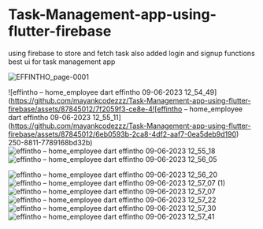 # Task-Management-app-using-flutter-firebase
using firebase to store and fetch task also added login and signup functions best ui for task management app

![EFFINTHO_page-0001](https://github.com/mayankcodezzz/Task-Management-app-using-flutter-firebase/assets/87845012/f014bbfc-91cc-484c-a404-09bec6b100f0)


![effintho – home_employee dart  effintho  09-06-2023 12_54_49](https://github.com/mayankcodezzz/Task-Management-app-using-flutter-firebase/assets/87845012/7f2059f3-ce8e-4![effintho – home_employee dart  effintho  09-06-2023 12_55_11](https://github.com/mayankcodezzz/Task-Management-app-using-flutter-firebase/assets/87845012/6eb0593b-2ca8-4df2-aaf7-0ea5deb9d190)
250-8811-7789168bd32b)
![effintho – home_employee dart  effintho  09-06-2023 12_55_18](https://github.com/mayankcodezzz/Task-Management-app-using-flutter-firebase/assets/87845012/d4935871-7c65-4616-991d-7bf2e47eeef0)
![effintho – home_employee dart  effintho  09-06-2023 12_56_05](https://github.com/mayankcodezzz/Task-Management-app-using-flutter-firebase/assets/87845012/ee14faf3-8b90-4049-a35a-dc07a1cfad8f)

![effintho – home_employee dart  effintho  09-06-2023 12_56_20](https://github.com/mayankcodezzz/Task-Management-app-using-flutter-firebase/assets/87845012/69d34a32-6ca9-42c4-abf0-423d19e404a9)
![effintho – home_employee dart  effintho  09-06-2023 12_57_07 (1)](https://github.com/mayankcodezzz/Task-Management-app-using-flutter-firebase/assets/87845012/737247d0-af0c-4289-83c1-ae48368b2a5a)
![effintho – home_employee dart  effintho  09-06-2023 12_57_07](https://github.com/mayankcodezzz/Task-Management-app-using-flutter-firebase/assets/87845012/da26cff0-78c6-4fcc-8856-21dfb6d4202f)
![effintho – home_employee dart  effintho  09-06-2023 12_57_22](https://github.com/mayankcodezzz/Task-Management-app-using-flutter-firebase/assets/87845012/ac34471a-a578-410c-86b7-9892a93b9fb0)
![effintho – home_employee dart  effintho  09-06-2023 12_57_30](https://github.com/mayankcodezzz/Task-Management-app-using-flutter-firebase/assets/87845012/89a477a1-c4fe-4828-b083-c416c433d95a)
![effintho – home_employee dart  effintho  09-06-2023 12_57_41](https://github.com/mayankcodezzz/Task-Management-app-using-flutter-firebase/assets/87845012/0e801ac1-27f5-4b15-822b-5bb138b5da99)
